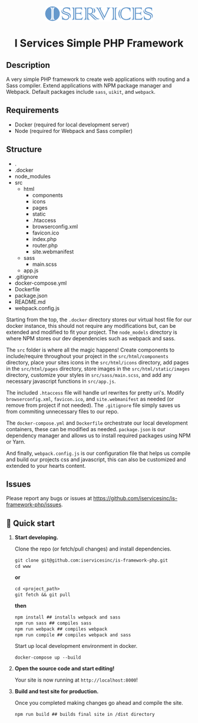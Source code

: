 <p align="center">
  <a href="https://iservicesinc.net">
    <img alt="I Services" src="./src/html/static/images/logo.svg" height="42" />
  </a>
</p>
<h1 align="center">
  I Services Simple PHP Framework
</h1>

## Description

A very simple PHP framework to create web applications with routing and a Sass compiler. Extend applications with NPM package manager and Webpack. Default packages include `sass`, `uikit`, and `webpack`.

## Requirements

* Docker (required for local development server)
* Node (required for Webpack and Sass compiler)

## Structure

* .
* .docker
* node_modules
* src
  * html
    * components
    * icons
    * pages
    * static
    * .htaccess
    * browserconfig.xml
    * favicon.ico
    * index.php
    * router.php
    * site.webmanifest
  * sass
    * main.scss
  * app.js
* .gitignore
* docker-compose.yml
* Dockerfile
* package.json
* README.md
* webpack.config.js

Starting from the top, the `.docker` directory stores our virtual host file for our docker instance, this should not require any modifications but, can be extended and modified to fit your project. The `node_models` directory is where NPM stores our dev dependencies such as webpack and sass.

The `src` folder is where all the magic happens! Create components to include/require throughout your project in the `src/html/components` directory, place your sites icons in the `src/html/icons` directory, add pages in the `src/html/pages` directory, store images in the `src/html/static/images` directory, customize your styles in `src/sass/main.scss`, and add any necessary javascript functions in `src/app.js`.

The included `.htaccess` file will handle url rewrites for pretty uri's. Modify `browserconfig.xml`, `favicon.ico`, and `site.webmanifest` as needed (or remove from project if not needed). The `.gitignore` file simply saves us from commiting unnecessary files to our repo.

The `docker-compose.yml` and `Dockerfile` orchestrate our local development containers, these can be modified as needed. `package.json` is our dependency manager and allows us to install required packages using NPM or Yarn.

And finally, `webpack.config.js` is our configuration file that helps us compile and build our projects css and javascript, this can also be customized and extended to your hearts content.


## Issues

Please report any bugs or issues at https://github.com/iservicesinc/is-framework-php/issues.


## 🚀 Quick start
1.  **Start developing.**

    Clone the repo (or fetch/pull changes) and install dependencies.
    ```shell
    git clone git@github.com:iservicesinc/is-framework-php.git
    cd www
    ```
    **or**
    ```shell
    cd <project_path>
    git fetch && git pull
    ```
    **then**
    ```shell
    npm install ## installs webpack and sass
    npm run sass ## compiles sass
    npm run webpack ## compiles webpack
    npm run compile ## compiles webpack and sass
    ```

    Start up local development environment in docker.

    ```shell
    docker-compose up --build
    ```

1.  **Open the source code and start editing!**

    Your site is now running at `http://localhost:8000`!
    
1.  **Build and test site for production.**

    Once you completed making changes go ahead and compile the site.
    
    ```shell
    npm run build ## builds final site in /dist directory
    ```